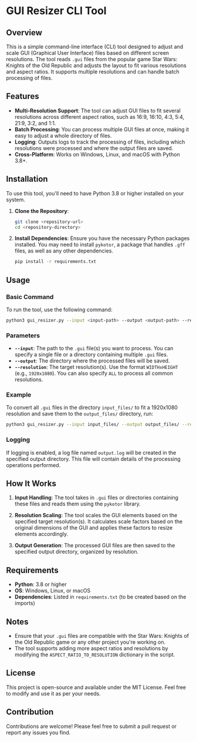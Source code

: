 # GUI Resizer CLI Tool

## Overview

This is a simple command-line interface (CLI) tool designed to adjust and scale GUI (Graphical User Interface) files based on different screen resolutions. The tool reads `.gui` files from the popular game Star Wars: Knights of the Old Republic and adjusts the layout to fit various resolutions and aspect ratios. It supports multiple resolutions and can handle batch processing of files.

## Features

- **Multi-Resolution Support**: The tool can adjust GUI files to fit several resolutions across different aspect ratios, such as 16:9, 16:10, 4:3, 5:4, 21:9, 3:2, and 1:1.
- **Batch Processing**: You can process multiple GUI files at once, making it easy to adjust a whole directory of files.
- **Logging**: Outputs logs to track the processing of files, including which resolutions were processed and where the output files are saved.
- **Cross-Platform**: Works on Windows, Linux, and macOS with Python 3.8+.

## Installation

To use this tool, you'll need to have Python 3.8 or higher installed on your system.

1. **Clone the Repository**:
   ```bash
   git clone <repository-url>
   cd <repository-directory>
   ```

2. **Install Dependencies**:
   Ensure you have the necessary Python packages installed. You may need to install `pykotor`, a package that handles `.gff` files, as well as any other dependencies.

   ```bash
   pip install -r requirements.txt
   ```

## Usage

### Basic Command

To run the tool, use the following command:

```bash
python3 gui_resizer.py --input <input-path> --output <output-path> --resolution <resolution>
```

### Parameters

- **`--input`**: The path to the `.gui` file(s) you want to process. You can specify a single file or a directory containing multiple `.gui` files.
- **`--output`**: The directory where the processed files will be saved.
- **`--resolution`**: The target resolution(s). Use the format `WIDTHxHEIGHT` (e.g., `1920x1080`). You can also specify `ALL` to process all common resolutions.

### Example

To convert all `.gui` files in the directory `input_files/` to fit a 1920x1080 resolution and save them to the `output_files/` directory, run:

```bash
python3 gui_resizer.py --input input_files/ --output output_files/ --resolution 1920x1080
```

### Logging

If logging is enabled, a log file named `output.log` will be created in the specified output directory. This file will contain details of the processing operations performed.

## How It Works

1. **Input Handling**: The tool takes in `.gui` files or directories containing these files and reads them using the `pykotor` library.
  
2. **Resolution Scaling**: The tool scales the GUI elements based on the specified target resolution(s). It calculates scale factors based on the original dimensions of the GUI and applies these factors to resize elements accordingly.

3. **Output Generation**: The processed GUI files are then saved to the specified output directory, organized by resolution.

## Requirements

- **Python**: 3.8 or higher
- **OS**: Windows, Linux, or macOS
- **Dependencies**: Listed in `requirements.txt` (to be created based on the imports)

## Notes

- Ensure that your `.gui` files are compatible with the Star Wars: Knights of the Old Republic game or any other project you're working on.
- The tool supports adding more aspect ratios and resolutions by modifying the `ASPECT_RATIO_TO_RESOLUTION` dictionary in the script.

## License

This project is open-source and available under the MIT License. Feel free to modify and use it as per your needs.

## Contribution

Contributions are welcome! Please feel free to submit a pull request or report any issues you find.
